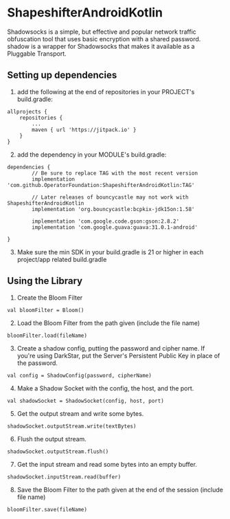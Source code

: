 # ShapeshifterAndroidKotlin

Shadowsocks is a simple, but effective and popular network traffic obfuscation tool that uses basic encryption with a shared password. shadow is a wrapper for Shadowsocks that makes it available as a Pluggable Transport.

## Setting up dependencies

1) add the following at the end of repositories in your PROJECT's build.gradle:
```
allprojects {
    repositories {
        ...
        maven { url 'https://jitpack.io' }
    }
}
```

2) add the dependency in your MODULE's build.gradle:
```
dependencies {
        // Be sure to replace TAG with the most recent version
        implementation 'com.github.OperatorFoundation:ShapeshifterAndroidKotlin:TAG'

        // Later releases of bouncycastle may not work with ShapeshifterAndroidKotlin
        implementation 'org.bouncycastle:bcpkix-jdk15on:1.58'

        implementation 'com.google.code.gson:gson:2.8.2'
        implementation 'com.google.guava:guava:31.0.1-android'

}
```

3) Make sure the min SDK in your build.gradle is 21 or higher in each project/app related build.gradle


## Using the Library
1) Create the Bloom Filter
```
val bloomFilter = Bloom()
```

2) Load the Bloom Filter from the path given (include the file name)
```
bloomFilter.load(fileName)
```   

3) Create a shadow config, putting the password and cipher name.  If you're using DarkStar, put the Server's Persistent Public Key in place of the password.
```
val config = ShadowConfig(password, cipherName)
```

4) Make a Shadow Socket with the config, the host, and the port.
```
val shadowSocket = ShadowSocket(config, host, port)
```

5) Get the output stream and write some bytes.
```
shadowSocket.outputStream.write(textBytes)
```

6) Flush the output stream.
```
shadowSocket.outputStream.flush()
```

7) Get the input stream and read some bytes into an empty buffer.
```
shadowSocket.inputStream.read(buffer)
```

8) Save the Bloom Filter to the path given at the end of the session (include file name)
```
bloomFilter.save(fileName)
```